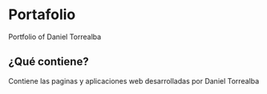 # Portafolio
Portfolio of Daniel Torrealba

## ¿Qué contiene?

Contiene las paginas y aplicaciones web desarrolladas por Daniel Torrealba
